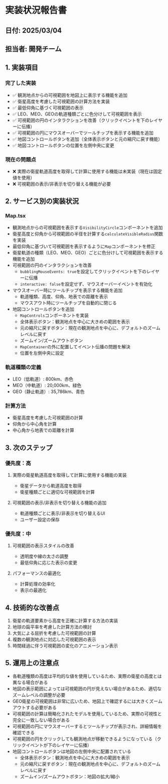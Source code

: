 # 実装状況報告書

## 日付: 2025/03/04

## 担当者: 開発チーム

## 1. 実装項目

### 完了した実装
- ✅ 観測地点からの可視範囲を地図上に表示する機能を追加
- ✅ 衛星高度を考慮した可視範囲の計算方法を実装
- ✅ 最低仰角に基づく可視範囲の表示
- ✅ LEO、MEO、GEOの軌道種類ごとに色分けして可視範囲を表示
- ✅ 可視範囲の円のインタラクションを改善（クリックイベントを下のレイヤーに伝播）
- ✅ 可視範囲の円にマウスオーバーでツールチップを表示する機能を追加
- ✅ 地図コントロールボタンを追加（全体表示ボタンと元の縮尺に戻す機能）
- ✅ 地図コントロールボタンの位置を左側中央に変更

### 現在の問題点
- ❌ 実際の衛星軌道高度を取得して計算に使用する機能は未実装（現在は固定値を使用）
- ❌ 可視範囲の表示/非表示を切り替える機能が必要

## 2. サービス別の実装状況

### Map.tsx
- 観測地点からの可視範囲を表示する`VisibilityCircle`コンポーネントを追加
- 衛星高度と仰角から可視範囲の半径を計算する`calculateVisibleRadius`関数を実装
- 最低仰角に基づいて可視範囲を表示するように`Map`コンポーネントを修正
- 衛星軌道の種類（LEO、MEO、GEO）ごとに色分けして可視範囲を表示する機能を追加
- 可視範囲の円のインタラクションを改善
  - `bubblingMouseEvents: true`を設定してクリックイベントを下のレイヤーに伝播
  - `interactive: false`を設定せず、マウスオーバーイベントを有効化
- マウスオーバー時にツールチップを表示する機能を追加
  - 軌道種類、高度、仰角、地表での距離を表示
  - マウスアウト時にツールチップを自動的に閉じる
- 地図コントロールボタンを追加
  - `MapControls`コンポーネントを実装
  - 全体表示ボタン：観測地点を中心に大きめの範囲を表示
  - 元の縮尺に戻すボタン：現在の観測地点を中心に、デフォルトのズームレベルに戻す
  - ズームイン/ズームアウトボタン
  - `MapContainer`の外に配置してイベント伝播の問題を解決
  - 位置を左側中央に設定

### 軌道種類の定義
- LEO（低軌道）: 800km、赤色
- MEO（中軌道）: 20,000km、緑色
- GEO（静止軌道）: 35,786km、青色

### 計算方法
- 衛星高度を考慮した可視範囲の計算
- 仰角から中心角を計算
- 中心角から地表での距離を計算

## 3. 次のステップ

### 優先度：高
1. 実際の衛星軌道高度を取得して計算に使用する機能の実装
   - 衛星データから軌道高度を取得
   - 衛星種類ごとに適切な可視範囲を計算

2. 可視範囲の表示/非表示を切り替える機能の追加
   - 軌道種類ごとに表示/非表示を切り替えるUI
   - ユーザー設定の保存

### 優先度：中
1. 可視範囲の表示スタイルの改善
   - 透明度や線の太さの調整
   - 最低仰角に応じた表示の変更

2. パフォーマンスの最適化
   - 計算処理の効率化
   - 表示の最適化

## 4. 技術的な改善点
1. 衛星の軌道要素から高度を正確に計算する方法の実装
2. 地球の扁平率を考慮した計算方法の検討
3. 大気による屈折を考慮した可視範囲の計算
4. 複数の観測地点に対応した可視範囲の表示
5. 時間経過に伴う可視範囲の変化のアニメーション表示

## 5. 運用上の注意点
- 各軌道種類の高度は平均的な値を使用しているため、実際の衛星の高度とは異なる場合がある
- 地図の表示範囲によっては可視範囲の円が見えない場合があるため、適切なズームレベルの調整が必要
- GEO衛星の可視範囲は非常に広いため、地図上で確認するには大きくズームアウトする必要がある
- 可視範囲の計算は簡略化されたモデルを使用しているため、実際の可視性と完全に一致しない場合がある
- 可視範囲の円にマウスオーバーするとツールチップが表示され、詳細情報を確認できる
- 可視範囲の円をクリックしても観測地点が移動できるようになっている（クリックイベントが下のレイヤーに伝播）
- 地図コントロールボタンは地図の左側中央に配置されている
  - 全体表示ボタン：観測地点を中心に大きめの範囲を表示
  - 元の縮尺に戻すボタン：現在の観測地点を中心に、デフォルトのズームレベルに戻す
  - ズームイン/ズームアウトボタン：地図の拡大/縮小
